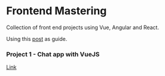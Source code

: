 # Frontend Mastering

Collection of front end projects using Vue, Angular and React.

Using this [post](https://dev.to/simonholdorf/9-projects-you-can-do-to-become-a-frontend-master-in-2020-n2h) as guide.

### Project 1 - Chat app with VueJS

[Link](chat-app-with-vue/README.md)